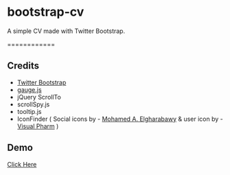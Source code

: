 bootstrap-cv
============

A simple CV made with Twitter Bootstrap.

============

## Credits

 * [Twitter Bootstrap](http://getbootstrap.com/)
 * [gauge.js](http://bernii.github.io/gauge.js/)
 * jQuery ScrollTo
 * scrollSpy.js
 * tooltip.js
 * IconFinder ( Social icons by - [Mohamed A. Elgharabawy](http://itscoding.com) & user icon by - [Visual Pharm](http://icons8.com/) )

## Demo

[Click Here](http://harryjoy.github.io/bootstrap-cv/)